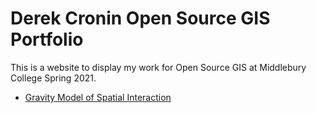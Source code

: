 # Derek Cronin Open Source GIS Portfolio
This is a website to display my work for Open Source GIS at Middlebury College Spring 2021. 

- [Gravity Model of Spatial Interaction](gravity/gravity.md)
